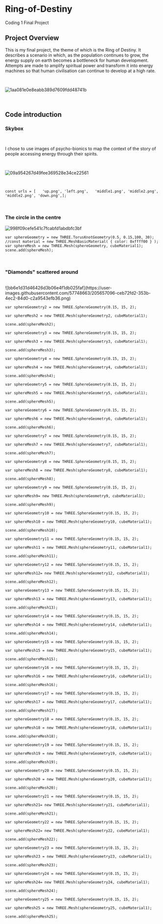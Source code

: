 # **Ring-of-Destiny**
Coding 1 Final Project

## Project Overview ##

This is my final project, the theme of which is the Ring of Destiny. It describes a scenario in which, as the population continues to grow, the energy supply on earth becomes a bottleneck for human development. Attempts are made to amplify spiritual power and transform it into energy machines so that human civilisation can continue to develop at a high rate.

<br>

![1aa081e0e8eabb389d7609fdd48741b](https://user-images.githubusercontent.com/57748663/205641986-cc722455-af3d-4a18-8017-1abe1fc7fb49.png)

<br>

## Code introduction ##

### Skybox ###

<br>

I chose to use images of psycho-bionics to map the context of the story of people accessing energy through their spirits.

<br>

![09a954267d49fee369528e34ce22561](https://user-images.githubusercontent.com/57748663/205642493-308c5ceb-48b3-4423-9a4e-9dc5a3e0d6fb.png)

<br>

`const urls = [  
  'up.png',
  'left.png',  
  'middle1.png',
  'middle2.png',
  'middle2.png',
  'down.png',];`
 
 <br> 
 
 ### The circle in the centre ###


  
![998f09cefe541c7fcabfd1abdbfc3bf](https://user-images.githubusercontent.com/57748663/205646483-bec85a9d-fd9a-44d1-a1be-25c63e92cbc4.png)



`var sphereGeometry = new THREE.TorusKnotGeometry(0.5, 0.15,100, 30); `
<br>
`//const material = new THREE.MeshBasicMaterial( { color: 0xffff00 } );` 
<br>
`var sphereMesh = new THREE.Mesh(sphereGeometry, cubeMaterial1);` 
<br>
`scene.add(sphereMesh);`

 <br> 
 
 ### "Diamonds" scattered around ###
 <br> 
 ![bb6e1d31d46426d3b06e4f1db025faf](https://user-images.githubusercontent.com/57748663/205657096-ceb72fd2-353b-4ec2-84d0-c2a9543efb36.png)
 
`var sphereGeometry2 = new THREE.SphereGeometry(0.15, 15, 2);`

`var sphereMesh2 = new THREE.Mesh(sphereGeometry2, cubeMaterial1);`

`scene.add(sphereMesh2);`

`var sphereGeometry3 = new THREE.SphereGeometry(0.15, 15, 2);`

`var sphereMesh3 = new THREE.Mesh(sphereGeometry3, cubeMaterial1);`

`scene.add(sphereMesh3);`

`var sphereGeometry4 = new THREE.SphereGeometry(0.15, 15, 2);`

`var sphereMesh4 = new THREE.Mesh(sphereGeometry4, cubeMaterial1);`

`scene.add(sphereMesh4);`

`var sphereGeometry5 = new THREE.SphereGeometry(0.15, 15, 2);`

`var sphereMesh5 = new THREE.Mesh(sphereGeometry5, cubeMaterial1);`

`scene.add(sphereMesh5);`

`var sphereGeometry6 = new THREE.SphereGeometry(0.15, 15, 2);`

`var sphereMesh6 = new THREE.Mesh(sphereGeometry6, cubeMaterial1);`

`scene.add(sphereMesh6);`
      
`var sphereGeometry7 = new THREE.SphereGeometry(0.15, 15, 2);`

`var sphereMesh7 = new THREE.Mesh(sphereGeometry7, cubeMaterial1);`

`scene.add(sphereMesh7);`

`var sphereGeometry8 = new THREE.SphereGeometry(0.15, 15, 2);`

`var sphereMesh8 = new THREE.Mesh(sphereGeometry8, cubeMaterial1);`

`scene.add(sphereMesh8);`
      
`var sphereGeometry9 = new THREE.SphereGeometry(0.15, 15, 2);`

`var sphereMesh9= new THREE.Mesh(sphereGeometry9, cubeMaterial1);`

`scene.add(sphereMesh9);`
      
`var sphereGeometry10 = new THREE.SphereGeometry(0.15, 15, 2);`

`var sphereMesh10 = new THREE.Mesh(sphereGeometry10, cubeMaterial1);`

`scene.add(sphereMesh10);`
      
`var sphereGeometry11 = new THREE.SphereGeometry(0.15, 15, 2);`

`var sphereMesh11 = new THREE.Mesh(sphereGeometry11, cubeMaterial1);`

`scene.add(sphereMesh11);`
      
`var sphereGeometry12 = new THREE.SphereGeometry(0.15, 15, 2);`

`var sphereMesh12= new THREE.Mesh(sphereGeometry12, cubeMaterial1);`

`scene.add(sphereMesh12);`
      
`var sphereGeometry13 = new THREE.SphereGeometry(0.15, 15, 2);`

`var sphereMesh13 = new THREE.Mesh(sphereGeometry13, cubeMaterial1);`

`scene.add(sphereMesh13);`

`var sphereGeometry14 = new THREE.SphereGeometry(0.15, 15, 2);`

`var sphereMesh14 = new THREE.Mesh(sphereGeometry14, cubeMaterial1);`

`scene.add(sphereMesh14);`

`var sphereGeometry15 = new THREE.SphereGeometry(0.15, 15, 2);`

`var sphereMesh15 = new THREE.Mesh(sphereGeometry15, cubeMaterial1);`

`scene.add(sphereMesh15);`

`var sphereGeometry16 = new THREE.SphereGeometry(0.15, 15, 2);`

`var sphereMesh16 = new THREE.Mesh(sphereGeometry16, cubeMaterial1);`

`scene.add(sphereMesh16);`

`var sphereGeometry17 = new THREE.SphereGeometry(0.15, 15, 2);`

`var sphereMesh17 = new THREE.Mesh(sphereGeometry17, cubeMaterial1);`

`scene.add(sphereMesh17);`

`var sphereGeometry18 = new THREE.SphereGeometry(0.15, 15, 2);`

`var sphereMesh18 = new THREE.Mesh(sphereGeometry18, cubeMaterial1);`

`scene.add(sphereMesh18);`
      
`var sphereGeometry19 = new THREE.SphereGeometry(0.15, 15, 2);`

`var sphereMesh19 = new THREE.Mesh(sphereGeometry19, cubeMaterial1);`

`scene.add(sphereMesh19);`

`var sphereGeometry20 = new THREE.SphereGeometry(0.15, 15, 2);`

`var sphereMesh20 = new THREE.Mesh(sphereGeometry20, cubeMaterial1);`

`scene.add(sphereMesh20);`
      
`var sphereGeometry21 = new THREE.SphereGeometry(0.15, 15, 2);`

`var sphereMesh21= new THREE.Mesh(sphereGeometry21, cubeMaterial1);`

`scene.add(sphereMesh21);`
      
`var sphereGeometry22 = new THREE.SphereGeometry(0.15, 15, 2);`

`var sphereMesh22= new THREE.Mesh(sphereGeometry22, cubeMaterial1);`

`scene.add(sphereMesh22);`
      
`var sphereGeometry23 = new THREE.SphereGeometry(0.15, 15, 2);`

`var sphereMesh23 = new THREE.Mesh(sphereGeometry23, cubeMaterial1);`

`scene.add(sphereMesh23);`
      
`var sphereGeometry24 = new THREE.SphereGeometry(0.15, 15, 2);`

`var sphereMesh24= new THREE.Mesh(sphereGeometry24, cubeMaterial1);`

`scene.add(sphereMesh24);`
      
`var sphereGeometry25 = new THREE.SphereGeometry(0.15, 15, 2);`

`var sphereMesh25 = new THREE.Mesh(sphereGeometry25, cubeMaterial1);`

`scene.add(sphereMesh25);`
